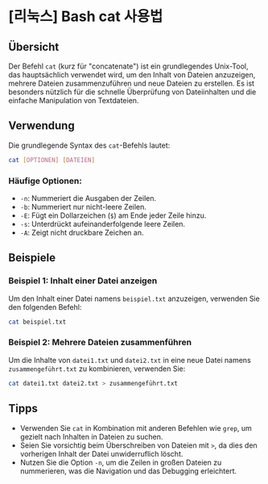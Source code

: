# [리눅스] Bash cat 사용법

## Übersicht
Der Befehl `cat` (kurz für "concatenate") ist ein grundlegendes Unix-Tool, das hauptsächlich verwendet wird, um den Inhalt von Dateien anzuzeigen, mehrere Dateien zusammenzuführen und neue Dateien zu erstellen. Es ist besonders nützlich für die schnelle Überprüfung von Dateiinhalten und die einfache Manipulation von Textdateien.

## Verwendung
Die grundlegende Syntax des `cat`-Befehls lautet:

```bash
cat [OPTIONEN] [DATEIEN]
```

### Häufige Optionen:
- `-n`: Nummeriert die Ausgaben der Zeilen.
- `-b`: Nummeriert nur nicht-leere Zeilen.
- `-E`: Fügt ein Dollarzeichen (`$`) am Ende jeder Zeile hinzu.
- `-s`: Unterdrückt aufeinanderfolgende leere Zeilen.
- `-A`: Zeigt nicht druckbare Zeichen an.

## Beispiele
### Beispiel 1: Inhalt einer Datei anzeigen
Um den Inhalt einer Datei namens `beispiel.txt` anzuzeigen, verwenden Sie den folgenden Befehl:

```bash
cat beispiel.txt
```

### Beispiel 2: Mehrere Dateien zusammenführen
Um die Inhalte von `datei1.txt` und `datei2.txt` in eine neue Datei namens `zusammengeführt.txt` zu kombinieren, verwenden Sie:

```bash
cat datei1.txt datei2.txt > zusammengeführt.txt
```

## Tipps
- Verwenden Sie `cat` in Kombination mit anderen Befehlen wie `grep`, um gezielt nach Inhalten in Dateien zu suchen.
- Seien Sie vorsichtig beim Überschreiben von Dateien mit `>`, da dies den vorherigen Inhalt der Datei unwiderruflich löscht.
- Nutzen Sie die Option `-n`, um die Zeilen in großen Dateien zu nummerieren, was die Navigation und das Debugging erleichtert.